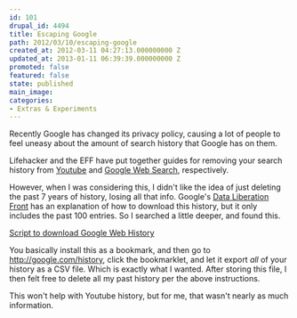 ```yaml
---
id: 101
drupal_id: 4494
title: Escaping Google
path: 2012/03/10/escaping-google
created_at: 2012-03-11 04:27:13.000000000 Z
updated_at: 2013-01-11 06:39:39.000000000 Z
promoted: false
featured: false
state: published
main_image: 
categories:
- Extras & Experiments
---
```

Recently Google has changed its privacy policy, causing a lot of people to feel uneasy about the amount of search history that Google has on them.

Lifehacker and the EFF have put together guides for removing your search history from [Youtube](http://lifehacker.com/5889830/hide-your-youtube-history-from-googles-new-privacy-policy) and [Google Web Search](https://www.eff.org/deeplinks/2012/02/how-remove-your-google-search-history-googles-new-privacy-policy-takes-effect), respectively. 

However, when I was considering this, I didn't like the idea of just deleting the past 7 years of history, losing all that info. Google's [Data Liberation Front](http://www.dataliberation.org/google/web-history) has an explanation of how to download this history, but it only includes the past 100 entries. So I searched a little deeper, and found this.

[Script to download Google Web History](http://geeklad.com/updated-script-to-download-google-history)

You basically install this as a bookmark, and then go to <http://google.com/history>, click the bookmarklet, and let it export *all* of your history as a CSV file. Which is exactly what I wanted. After storing this file, I then felt free to delete all my past history per the above instructions.

This won't help with Youtube history, but for me, that wasn't nearly as much information.
